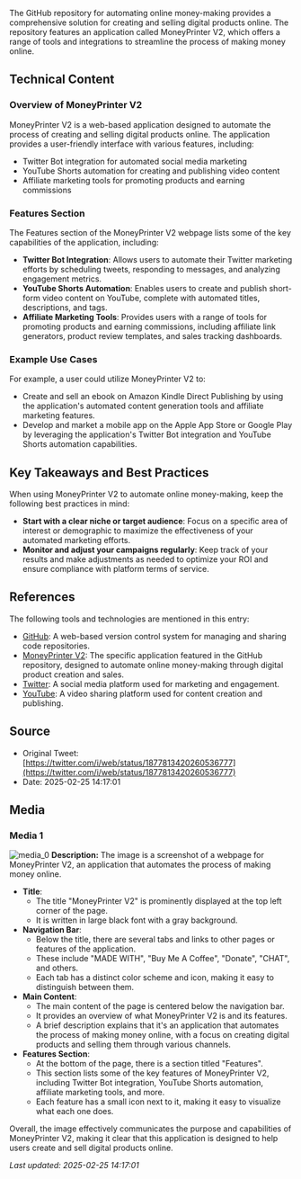 The GitHub repository for automating online money-making provides a comprehensive solution for creating and selling digital products online. The repository features an application called MoneyPrinter V2, which offers a range of tools and integrations to streamline the process of making money online.

## Technical Content
### Overview of MoneyPrinter V2
MoneyPrinter V2 is a web-based application designed to automate the process of creating and selling digital products online. The application provides a user-friendly interface with various features, including:

* Twitter Bot integration for automated social media marketing
* YouTube Shorts automation for creating and publishing video content
* Affiliate marketing tools for promoting products and earning commissions

### Features Section
The Features section of the MoneyPrinter V2 webpage lists some of the key capabilities of the application, including:

* **Twitter Bot Integration**: Allows users to automate their Twitter marketing efforts by scheduling tweets, responding to messages, and analyzing engagement metrics.
* **YouTube Shorts Automation**: Enables users to create and publish short-form video content on YouTube, complete with automated titles, descriptions, and tags.
* **Affiliate Marketing Tools**: Provides users with a range of tools for promoting products and earning commissions, including affiliate link generators, product review templates, and sales tracking dashboards.

### Example Use Cases
For example, a user could utilize MoneyPrinter V2 to:

* Create and sell an ebook on Amazon Kindle Direct Publishing by using the application's automated content generation tools and affiliate marketing features.
* Develop and market a mobile app on the Apple App Store or Google Play by leveraging the application's Twitter Bot integration and YouTube Shorts automation capabilities.

## Key Takeaways and Best Practices
When using MoneyPrinter V2 to automate online money-making, keep the following best practices in mind:

* **Start with a clear niche or target audience**: Focus on a specific area of interest or demographic to maximize the effectiveness of your automated marketing efforts.
* **Monitor and adjust your campaigns regularly**: Keep track of your results and make adjustments as needed to optimize your ROI and ensure compliance with platform terms of service.

## References
The following tools and technologies are mentioned in this entry:

* [GitHub](https://github.com): A web-based version control system for managing and sharing code repositories.
* [MoneyPrinter V2](https://example.com/moneyprinter-v2): The specific application featured in the GitHub repository, designed to automate online money-making through digital product creation and sales.
* [Twitter](https://twitter.com): A social media platform used for marketing and engagement.
* [YouTube](https://www.youtube.com): A video sharing platform used for content creation and publishing.
## Source

- Original Tweet: [https://twitter.com/i/web/status/1877813420260536777](https://twitter.com/i/web/status/1877813420260536777)
- Date: 2025-02-25 14:17:01


## Media

### Media 1
![media_0](./media_0.jpg)
**Description:** The image is a screenshot of a webpage for MoneyPrinter V2, an application that automates the process of making money online.

* **Title**: 
	+ The title "MoneyPrinter V2" is prominently displayed at the top left corner of the page.
	+ It is written in large black font with a gray background.
* **Navigation Bar**:
	+ Below the title, there are several tabs and links to other pages or features of the application.
	+ These include "MADE WITH", "Buy Me A Coffee", "Donate", "CHAT", and others.
	+ Each tab has a distinct color scheme and icon, making it easy to distinguish between them.
* **Main Content**:
	+ The main content of the page is centered below the navigation bar.
	+ It provides an overview of what MoneyPrinter V2 is and its features.
	+ A brief description explains that it's an application that automates the process of making money online, with a focus on creating digital products and selling them through various channels.
* **Features Section**:
	+ At the bottom of the page, there is a section titled "Features".
	+ This section lists some of the key features of MoneyPrinter V2, including Twitter Bot integration, YouTube Shorts automation, affiliate marketing tools, and more.
	+ Each feature has a small icon next to it, making it easy to visualize what each one does.

Overall, the image effectively communicates the purpose and capabilities of MoneyPrinter V2, making it clear that this application is designed to help users create and sell digital products online.

*Last updated: 2025-02-25 14:17:01*